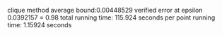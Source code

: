 clique method average bound:0.00448529
verified error at epsilon 0.0392157 = 0.98
 total running time: 115.924 seconds
 per point running time: 1.15924 seconds
